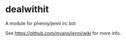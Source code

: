 dealwithit
==========

A module for phenny/jenni irc bot

See https://github.com/myano/jenni/wiki for more info.
